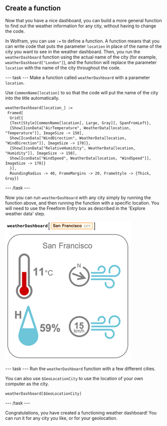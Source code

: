 ## Create a function

Now that you have a nice dashboard, you can build a more general function to find out the weather information for any city, without having to change the code.

In Wolfram, you can use `:=` to define a function. A function means that you can write code that puts the parameter `location` in place of the name of the city you want to see in the weather dashboard. Then, you run the `weatherDashboard` function using the actual name of the city (for example, `weatherDashboard["London"]`), and the function will replace the parameter `location` with the name of the city throughout the code.

--- task ---
Make a function called `weatherDashboard` with a parameter `location`.

Use `CommonName[location]` to so that the code will put the name of the city into the title automatically.

```
weatherDashboard[location_] :=
 Framed[
  Grid[{
  {Text[Style[CommonName[location], Large, Gray]], SpanFromLeft},
  {Show[IconData["AirTemperature", WeatherData[location, "Temperature"]], ImageSize -> 150],
  Show[IconData["WindDirection", WeatherData[location, "WindDirection"]], ImageSize -> 170]},
  {Show[IconData["RelativeHumidity", WeatherData[location, "Humidity"]], ImageSize -> 150],
  Show[IconData["WindSpeed", WeatherData[location, "WindSpeed"]], ImageSize -> 170]}
  }],
  RoundingRadius -> 40, FrameMargins -> 20, FrameStyle -> {Thick, Gray}]
  ```

--- /task ---
  
Now you can run `weatherDashboard` with any city simply by running the function above, and then running the function with a specific location. You will need to use the Freeform Entry box as described in the 'Explore weather data' step.

![Final Interface](images/SF.png)
  
--- task ---
Run the `weatherDashboard` function with a few different cities.

You can also use `$GeoLocationCity` to use the location of your own computer as the city.
  
```
weatherDashboard[$GeoLocationCity]
```
--- /task ---

Congratulations, you have created a functioning weather dashboard! You can run it for any city you like, or for your geolocation.
